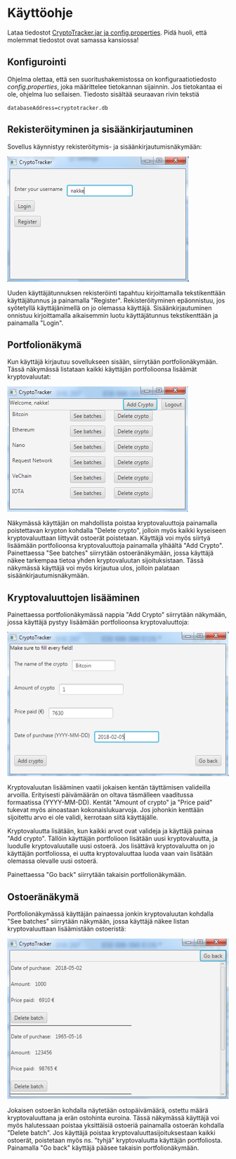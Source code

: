 # Käyttöohje

Lataa tiedostot [CryptoTracker.jar ja config.properties](https://github.com/mluukkai/OtmTodoApp/releases/tag/0.1). Pidä huoli, että molemmat tiedostot ovat samassa kansiossa!

## Konfigurointi

Ohjelma olettaa, että sen suoritushakemistossa on konfiguraatiotiedosto _config.properties_, joka määrittelee tietokannan sijainnin. Jos tietokantaa ei ole, ohjelma luo sellaisen. Tiedosto sisältää seuraavan rivin tekstiä

```
databaseAddress=cryptotracker.db
```

## Rekisteröityminen ja sisäänkirjautuminen

Sovellus käynnistyy rekisteröitymis- ja sisäänkirjautumisnäkymään:

<img src="https://raw.githubusercontent.com/nakkekakke/CryptoTracker/master/dokumentointi/kuvat/screenshot_login.png">

Uuden käyttäjätunnuksen rekisteröinti tapahtuu kirjoittamalla tekstikenttään käyttäjätunnus ja painamalla "Register". Rekisteröityminen epäonnistuu, jos syötetyllä käyttäjänimellä on jo olemassa käyttäjä. Sisäänkirjautuminen onnistuu kirjoittamalla aikaisemmin luotu käyttäjätunnus tekstikenttään ja painamalla "Login".

## Portfolionäkymä

Kun käyttäjä kirjautuu sovellukseen sisään, siirrytään portfolionäkymään. Tässä näkymässä listataan kaikki käyttäjän portfolioonsa lisäämät kryptovaluutat:

<img src="https://raw.githubusercontent.com/nakkekakke/CryptoTracker/master/dokumentointi/kuvat/screenshot_portfolio.png">

Näkymässä käyttäjän on mahdollista poistaa kryptovaluuttoja painamalla poistettavan krypton kohdalla "Delete crypto", jolloin myös kaikki kyseiseen kryptovaluuttaan liittyvät ostoerät poistetaan. Käyttäjä voi myös siirtyä lisäämään portfolioonsa kryptovaluuttoja painamalla ylhäältä "Add Crypto". Painettaessa "See batches" siirrytään ostoeränäkymään, jossa käyttäjä näkee tarkempaa tietoa yhden kryptovaluutan sijoituksistaan. Tässä näkymässä käyttäjä voi myös kirjautua ulos, jolloin palataan sisäänkirjautumisnäkymään.

## Kryptovaluuttojen lisääminen

Painettaessa portfolionäkymässä nappia "Add Crypto" siirrytään näkymään, jossa käyttäjä pystyy lisäämään portfolioonsa kryptovaluuttoja:

<img src="https://raw.githubusercontent.com/nakkekakke/CryptoTracker/master/dokumentointi/kuvat/screenshot_addcrypto.png">

Kryptovaluutan lisääminen vaatii jokaisen kentän täyttämisen valideilla arvoilla. Erityisesti päivämäärän on oltava täsmälleen vaaditussa formaatissa (YYYY-MM-DD). Kentät "Amount of crypto" ja "Price paid" tukevat myös ainoastaan kokonaislukuarvoja. Jos johonkin kenttään sijoitettu arvo ei ole validi, kerrotaan siitä käyttäjälle.

Kryptovaluutta lisätään, kun kaikki arvot ovat valideja ja käyttäjä painaa "Add crypto". Tällöin käyttäjän portfolioon lisätään uusi kryptovaluutta, ja luodulle kryptovaluutalle uusi ostoerä. Jos lisättävä kryptovaluutta on jo käyttäjän portfoliossa, ei uutta kryptovaluuttaa luoda vaan vain lisätään olemassa olevalle uusi ostoerä.

Painettaessa "Go back" siirrytään takaisin portfolionäkymään.

## Ostoeränäkymä

Portfolionäkymässä käyttäjän painaessa jonkin kryptovaluutan kohdalla "See batches" siirrytään näkymään, jossa käyttäjä näkee listan kryptovaluuttaan lisäämistään ostoeristä:

<img src="https://raw.githubusercontent.com/nakkekakke/CryptoTracker/master/dokumentointi/kuvat/screenshot_batches.png">

Jokaisen ostoerän kohdalla näytetään ostopäivämäärä, ostettu määrä kryptovaluuttana ja erän ostohinta euroina. Tässä näkymässä käyttäjä voi myös halutessaan poistaa yksittäisiä ostoeriä painamalla ostoerän kohdalla "Delete batch". Jos käyttäjä poistaa kryptovaluuttasijoituksestaan kaikki ostoerät, poistetaan myös ns. "tyhjä" kryptovaluutta käyttäjän portfoliosta. Painamalla "Go back" käyttäjä pääsee takaisin portfolionäkymään.
